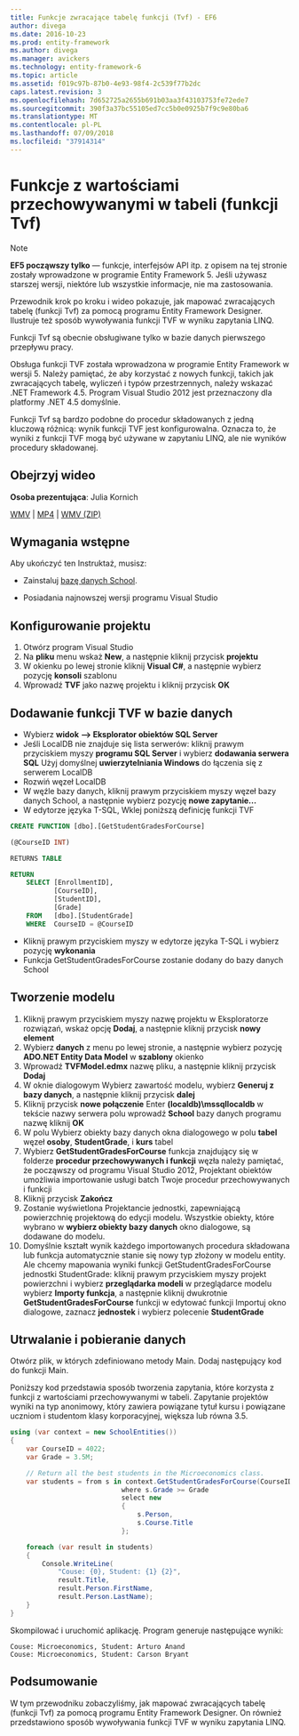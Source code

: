 ```yaml
---
title: Funkcje zwracające tabelę funkcji (Tvf) - EF6
author: divega
ms.date: 2016-10-23
ms.prod: entity-framework
ms.author: divega
ms.manager: avickers
ms.technology: entity-framework-6
ms.topic: article
ms.assetid: f019c97b-87b0-4e93-98f4-2c539f77b2dc
caps.latest.revision: 3
ms.openlocfilehash: 7d652725a2655b691b03aa3f43103753fe72ede7
ms.sourcegitcommit: 390f3a37bc55105ed7cc5b0e0925b7f9c9e80ba6
ms.translationtype: MT
ms.contentlocale: pl-PL
ms.lasthandoff: 07/09/2018
ms.locfileid: "37914314"
---
```

# <a name="table-valued-functions-tvfs"></a>Funkcje z wartościami przechowywanymi w tabeli (funkcji Tvf)
> [!NOTE]
> **EF5 począwszy tylko** — funkcje, interfejsów API itp. z opisem na tej stronie zostały wprowadzone w programie Entity Framework 5. Jeśli używasz starszej wersji, niektóre lub wszystkie informacje, nie ma zastosowania.

Przewodnik krok po kroku i wideo pokazuje, jak mapować zwracających tabelę (funkcji Tvf) za pomocą programu Entity Framework Designer. Ilustruje też sposób wywoływania funkcji TVF w wyniku zapytania LINQ.

Funkcji Tvf są obecnie obsługiwane tylko w bazie danych pierwszego przepływu pracy.

Obsługa funkcji TVF została wprowadzona w programie Entity Framework w wersji 5. Należy pamiętać, że aby korzystać z nowych funkcji, takich jak zwracających tabelę, wyliczeń i typów przestrzennych, należy wskazać .NET Framework 4.5. Program Visual Studio 2012 jest przeznaczony dla platformy .NET 4.5 domyślnie.

Funkcji Tvf są bardzo podobne do procedur składowanych z jedną kluczową różnicą: wynik funkcji TVF jest konfigurowalna. Oznacza to, że wyniki z funkcji TVF mogą być używane w zapytaniu LINQ, ale nie wyników procedury składowanej.

## <a name="watch-the-video"></a>Obejrzyj wideo

**Osoba prezentująca**: Julia Kornich

[WMV](http://download.microsoft.com/download/6/0/A/60A6E474-5EF3-4E1E-B9EA-F51D2DDB446A/HDI-ITPro-MSDN-winvideo-tvf.wmv) | [MP4](http://download.microsoft.com/download/6/0/A/60A6E474-5EF3-4E1E-B9EA-F51D2DDB446A/HDI-ITPro-MSDN-mp4video-tvf.m4v) | [WMV (ZIP)](http://download.microsoft.com/download/6/0/A/60A6E474-5EF3-4E1E-B9EA-F51D2DDB446A/HDI-ITPro-MSDN-winvideo-tvf.zip)

## <a name="pre-requisites"></a>Wymagania wstępne

Aby ukończyć ten Instruktaż, musisz:

- Zainstaluj [bazę danych School](~/ef6/resources/school-database.md).

- Posiadania najnowszej wersji programu Visual Studio

## <a name="set-up-the-project"></a>Konfigurowanie projektu

1.  Otwórz program Visual Studio
2.  Na **pliku** menu wskaż **New**, a następnie kliknij przycisk **projektu**
3.  W okienku po lewej stronie kliknij **Visual C\#**, a następnie wybierz pozycję **konsoli** szablonu
4.  Wprowadź **TVF** jako nazwę projektu i kliknij przycisk **OK**

## <a name="add-a-tvf-to-the-database"></a>Dodawanie funkcji TVF w bazie danych

-   Wybierz **widok —&gt; Eksplorator obiektów SQL Server**
-   Jeśli LocalDB nie znajduje się lista serwerów: kliknij prawym przyciskiem myszy **programu SQL Server** i wybierz **dodawania serwera SQL** Użyj domyślnej **uwierzytelniania Windows** do łączenia się z serwerem LocalDB
-   Rozwiń węzeł LocalDB
-   W węźle bazy danych, kliknij prawym przyciskiem myszy węzeł bazy danych School, a następnie wybierz pozycję **nowe zapytanie...**
-   W edytorze języka T-SQL, Wklej poniższą definicję funkcji TVF

``` SQL
CREATE FUNCTION [dbo].[GetStudentGradesForCourse]

(@CourseID INT)

RETURNS TABLE

RETURN
    SELECT [EnrollmentID],
           [CourseID],
           [StudentID],
           [Grade]
    FROM   [dbo].[StudentGrade]
    WHERE  CourseID = @CourseID
```

-   Kliknij prawym przyciskiem myszy w edytorze języka T-SQL i wybierz pozycję **wykonania**
-   Funkcja GetStudentGradesForCourse zostanie dodany do bazy danych School

 

## <a name="create-a-model"></a>Tworzenie modelu

1.  Kliknij prawym przyciskiem myszy nazwę projektu w Eksploratorze rozwiązań, wskaż opcję **Dodaj**, a następnie kliknij przycisk **nowy element**
2.  Wybierz **danych** z menu po lewej stronie, a następnie wybierz pozycję **ADO.NET Entity Data Model** w **szablony** okienko
3.  Wprowadź **TVFModel.edmx** nazwę pliku, a następnie kliknij przycisk **Dodaj**
4.  W oknie dialogowym Wybierz zawartość modelu, wybierz **Generuj z bazy danych**, a następnie kliknij przycisk **dalej**
5.  Kliknij przycisk **nowe połączenie** Enter **(localdb)\\mssqllocaldb** w tekście nazwy serwera polu wprowadź **School** bazy danych programu nazwę kliknij **OK**
6.  W polu Wybierz obiekty bazy danych okna dialogowego w polu **tabel** węzeł **osoby**, **StudentGrade**, i **kurs** tabel
7.  Wybierz **GetStudentGradesForCourse** funkcja znajdujący się w folderze **procedur przechowywanych i funkcji** węzła należy pamiętać, że począwszy od programu Visual Studio 2012, Projektant obiektów umożliwia importowanie usługi batch Twoje procedur przechowywanych i funkcji
8.  Kliknij przycisk **Zakończ**
9.  Zostanie wyświetlona Projektancie jednostki, zapewniającą powierzchnię projektową do edycji modelu. Wszystkie obiekty, które wybrano w **wybierz obiekty bazy danych** okno dialogowe, są dodawane do modelu.
10. Domyślnie kształt wynik każdego importowanych procedura składowana lub funkcja automatycznie stanie się nowy typ złożony w modelu entity. Ale chcemy mapowania wyniki funkcji GetStudentGradesForCourse jednostki StudentGrade: kliknij prawym przyciskiem myszy projekt powierzchni i wybierz **przeglądarka modeli** w przeglądarce modelu wybierz **Importy funkcja**, a następnie kliknij dwukrotnie **GetStudentGradesForCourse** funkcji w edytować funkcji Importuj okno dialogowe, zaznacz **jednostek** i wybierz polecenie **StudentGrade**

## <a name="persist-and-retrieve-data"></a>Utrwalanie i pobieranie danych

Otwórz plik, w których zdefiniowano metody Main. Dodaj następujący kod do funkcji Main.

Poniższy kod przedstawia sposób tworzenia zapytania, które korzysta z funkcji z wartościami przechowywanymi w tabeli. Zapytanie projektów wyniki na typ anonimowy, który zawiera powiązane tytuł kursu i powiązane uczniom i studentom klasy korporacyjnej, większa lub równa 3.5.

``` csharp
using (var context = new SchoolEntities())
{
    var CourseID = 4022;
    var Grade = 3.5M;

    // Return all the best students in the Microeconomics class.
    var students = from s in context.GetStudentGradesForCourse(CourseID)
                            where s.Grade >= Grade
                            select new
                            {
                                s.Person,
                                s.Course.Title
                            };

    foreach (var result in students)
    {
        Console.WriteLine(
            "Couse: {0}, Student: {1} {2}",
            result.Title,  
            result.Person.FirstName,  
            result.Person.LastName);
    }
}
```

Skompilować i uruchomić aplikację. Program generuje następujące wyniki:

```
Couse: Microeconomics, Student: Arturo Anand
Couse: Microeconomics, Student: Carson Bryant
```

## <a name="summary"></a>Podsumowanie

W tym przewodniku zobaczyliśmy, jak mapować zwracających tabelę (funkcji Tvf) za pomocą programu Entity Framework Designer. On również przedstawiono sposób wywoływania funkcji TVF w wyniku zapytania LINQ.
